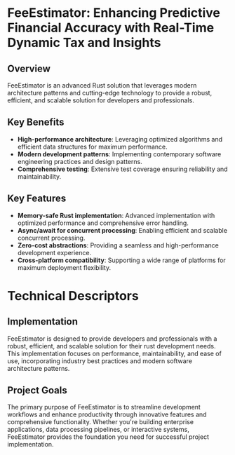 <!-- fallback_FeeEstimator_20251002184707_12611 -->

# FeeEstimator: Enhancing Predictive Financial Accuracy with Real-Time Dynamic Tax and Insights

## Overview

FeeEstimator is an advanced Rust solution that leverages modern architecture patterns and cutting-edge technology to provide a robust, efficient, and scalable solution for developers and professionals.

## Key Benefits

* **High-performance architecture**: Leveraging optimized algorithms and efficient data structures for maximum performance.
* **Modern development patterns**: Implementing contemporary software engineering practices and design patterns.
* **Comprehensive testing**: Extensive test coverage ensuring reliability and maintainability.

## Key Features

* **Memory-safe Rust implementation**: Advanced implementation with optimized performance and comprehensive error handling.
* **Async/await for concurrent processing**: Enabling efficient and scalable concurrent processing.
* **Zero-cost abstractions**: Providing a seamless and high-performance development experience.
* **Cross-platform compatibility**: Supporting a wide range of platforms for maximum deployment flexibility.

# Technical Descriptors

## Implementation
FeeEstimator is designed to provide developers and professionals with a robust, efficient, and scalable solution for their rust development needs. This implementation focuses on performance, maintainability, and ease of use, incorporating industry best practices and modern software architecture patterns.

## Project Goals
The primary purpose of FeeEstimator is to streamline development workflows and enhance productivity through innovative features and comprehensive functionality. Whether you're building enterprise applications, data processing pipelines, or interactive systems, FeeEstimator provides the foundation you need for successful project implementation.